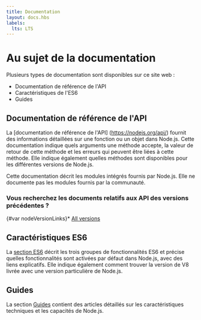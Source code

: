 ```yaml
---
title: Documentation
layout: docs.hbs
labels:
  lts: LTS
---
```


# Au sujet de la documentation

Plusieurs types de documentation sont disponibles sur ce site web :

* Documentation de référence de l'API
* Caractéristiques de l'ES6
* Guides

## Documentation de référence de l'API

La [documentation de référence de l'API] (https://nodejs.org/api/) fournit des informations détaillées sur une fonction ou un objet dans Node.js. Cette documentation indique quels arguments une méthode accepte, la valeur de retour de cette méthode et les erreurs qui peuvent être liées à cette méthode. Elle indique également quelles méthodes sont disponibles pour les différentes versions de Node.js.

Cette documentation décrit les modules intégrés fournis par Node.js. Elle ne documente pas les modules fournis par la communauté.

<div class="highlight-box">

### Vous recherchez les documents relatifs aux API des versions précédentes ?

{#var nodeVersionLinks}* [All versions](https://nodejs.org/docs/)

</div>

## Caractéristiques ES6

La [section ES6](/fr/docs/es6/) décrit les trois groupes de fonctionnalités ES6 et précise quelles fonctionnalités sont activées par défaut dans Node.js, avec des liens explicatifs. Elle indique également comment trouver la version de V8 livrée avec une version particulière de Node.js.

## Guides

La section [Guides](/fr/docs/guides/) contient des articles détaillés sur les caractéristiques techniques et les capacités de Node.js.
